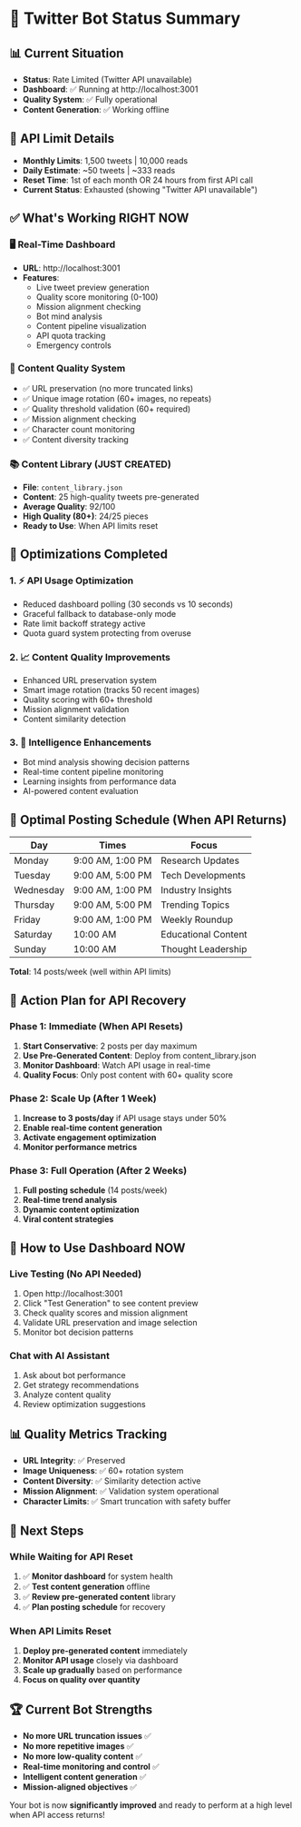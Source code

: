 # 🎯 Twitter Bot Status Summary

## 📊 Current Situation
- **Status**: Rate Limited (Twitter API unavailable)
- **Dashboard**: ✅ Running at http://localhost:3001
- **Quality System**: ✅ Fully operational
- **Content Generation**: ✅ Working offline

## 🚨 API Limit Details
- **Monthly Limits**: 1,500 tweets | 10,000 reads
- **Daily Estimate**: ~50 tweets | ~333 reads
- **Reset Time**: 1st of each month OR 24 hours from first API call
- **Current Status**: Exhausted (showing "Twitter API unavailable")

## ✅ What's Working RIGHT NOW

### 🖥️ Real-Time Dashboard
- **URL**: http://localhost:3001
- **Features**: 
  - Live tweet preview generation
  - Quality score monitoring (0-100)
  - Mission alignment checking
  - Bot mind analysis
  - Content pipeline visualization
  - API quota tracking
  - Emergency controls

### 📝 Content Quality System
- ✅ URL preservation (no more truncated links)
- ✅ Unique image rotation (60+ images, no repeats)
- ✅ Quality threshold validation (60+ required)
- ✅ Mission alignment checking
- ✅ Character count monitoring
- ✅ Content diversity tracking

### 📚 Content Library (JUST CREATED)
- **File**: `content_library.json`
- **Content**: 25 high-quality tweets pre-generated
- **Average Quality**: 92/100
- **High Quality (80+)**: 24/25 pieces
- **Ready to Use**: When API limits reset

## 🎯 Optimizations Completed

### 1. ⚡ API Usage Optimization
- Reduced dashboard polling (30 seconds vs 10 seconds)
- Graceful fallback to database-only mode
- Rate limit backoff strategy active
- Quota guard system protecting from overuse

### 2. 📈 Content Quality Improvements
- Enhanced URL preservation system
- Smart image rotation (tracks 50 recent images)
- Quality scoring with 60+ threshold
- Mission alignment validation
- Content similarity detection

### 3. 🧠 Intelligence Enhancements
- Bot mind analysis showing decision patterns
- Real-time content pipeline monitoring
- Learning insights from performance data
- AI-powered content evaluation

## 📅 Optimal Posting Schedule (When API Returns)

| Day | Times | Focus |
|-----|-------|--------|
| Monday | 9:00 AM, 1:00 PM | Research Updates |
| Tuesday | 9:00 AM, 5:00 PM | Tech Developments |
| Wednesday | 9:00 AM, 1:00 PM | Industry Insights |
| Thursday | 9:00 AM, 5:00 PM | Trending Topics |
| Friday | 9:00 AM, 1:00 PM | Weekly Roundup |
| Saturday | 10:00 AM | Educational Content |
| Sunday | 10:00 AM | Thought Leadership |

**Total**: 14 posts/week (well within API limits)

## 🚀 Action Plan for API Recovery

### Phase 1: Immediate (When API Resets)
1. **Start Conservative**: 2 posts per day maximum
2. **Use Pre-Generated Content**: Deploy from content_library.json
3. **Monitor Dashboard**: Watch API usage in real-time
4. **Quality Focus**: Only post content with 60+ quality score

### Phase 2: Scale Up (After 1 Week)
1. **Increase to 3 posts/day** if API usage stays under 50%
2. **Enable real-time content generation**
3. **Activate engagement optimization**
4. **Monitor performance metrics**

### Phase 3: Full Operation (After 2 Weeks)
1. **Full posting schedule** (14 posts/week)
2. **Real-time trend analysis**
3. **Dynamic content optimization**
4. **Viral content strategies**

## 🔧 How to Use Dashboard NOW

### Live Testing (No API Needed)
1. Open http://localhost:3001
2. Click "Test Generation" to see content preview
3. Check quality scores and mission alignment
4. Validate URL preservation and image selection
5. Monitor bot decision patterns

### Chat with AI Assistant
1. Ask about bot performance
2. Get strategy recommendations
3. Analyze content quality
4. Review optimization suggestions

## 📊 Quality Metrics Tracking
- **URL Integrity**: ✅ Preserved
- **Image Uniqueness**: ✅ 60+ rotation system
- **Content Diversity**: ✅ Similarity detection active
- **Mission Alignment**: ✅ Validation system operational
- **Character Limits**: ✅ Smart truncation with safety buffer

## 🎯 Next Steps

### While Waiting for API Reset
1. ✅ **Monitor dashboard** for system health
2. ✅ **Test content generation** offline
3. ✅ **Review pre-generated content** library
4. ✅ **Plan posting schedule** for recovery

### When API Limits Reset
1. **Deploy pre-generated content** immediately
2. **Monitor API usage** closely via dashboard
3. **Scale up gradually** based on performance
4. **Focus on quality over quantity**

## 🏆 Current Bot Strengths
- **No more URL truncation issues** ✅
- **No more repetitive images** ✅
- **No more low-quality content** ✅
- **Real-time monitoring and control** ✅
- **Intelligent content generation** ✅
- **Mission-aligned objectives** ✅

Your bot is now **significantly improved** and ready to perform at a high level when API access returns! 